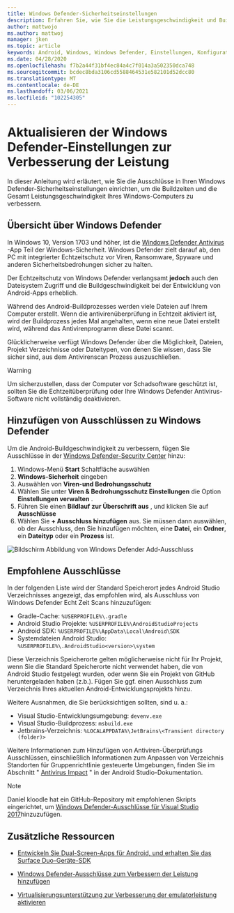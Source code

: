 ```yaml
---
title: Windows Defender-Sicherheitseinstellungen
description: Erfahren Sie, wie Sie die Leistungsgeschwindigkeit und Buildzeiten verbessern können, indem Sie die Windows Defender-Einstellungen aktualisieren, um die Überprüfung
author: mattwojo
ms.author: mattwoj
manager: jken
ms.topic: article
keywords: Android, Windows, Windows Defender, Einstellungen, Konfiguration, Ausschlüsse,% User Profile%, devenv.exe, Leistung, Geschwindigkeit, Build, gradle
ms.date: 04/28/2020
ms.openlocfilehash: f7b2a44f31bf4ec84a4c7f014a3a502350dca748
ms.sourcegitcommit: bcdec8bda3106cd5588464531e582101d52dcc80
ms.translationtype: MT
ms.contentlocale: de-DE
ms.lasthandoff: 03/06/2021
ms.locfileid: "102254305"
---
```

# <a name="update-windows-defender-settings-to-improve-performance"></a>Aktualisieren der Windows Defender-Einstellungen zur Verbesserung der Leistung

In dieser Anleitung wird erläutert, wie Sie die Ausschlüsse in Ihren Windows Defender-Sicherheitseinstellungen einrichten, um die Buildzeiten und die Gesamt Leistungsgeschwindigkeit Ihres Windows-Computers zu verbessern.

## <a name="windows-defender-overview"></a>Übersicht über Windows Defender

In Windows 10, Version 1703 und höher, ist die [Windows Defender Antivirus](/windows/security/threat-protection/windows-defender-antivirus/windows-defender-security-center-antivirus) -App Teil der Windows-Sicherheit. Windows Defender zielt darauf ab, den PC mit integrierter Echtzeitschutz vor Viren, Ransomware, Spyware und anderen Sicherheitsbedrohungen sicher zu halten.

Der Echtzeitschutz von Windows Defender verlangsamt **jedoch** auch den Dateisystem Zugriff und die Buildgeschwindigkeit bei der Entwicklung von Android-Apps erheblich.

Während des Android-Buildprozesses werden viele Dateien auf Ihrem Computer erstellt. Wenn die antivirenüberprüfung in Echtzeit aktiviert ist, wird der Buildprozess jedes Mal angehalten, wenn eine neue Datei erstellt wird, während das Antivirenprogramm diese Datei scannt.

Glücklicherweise verfügt Windows Defender über die Möglichkeit, Dateien, Projekt Verzeichnisse oder Dateitypen, von denen Sie wissen, dass Sie sicher sind, aus dem Antivirenscan Prozess auszuschließen.

> [!WARNING]
> Um sicherzustellen, dass der Computer vor Schadsoftware geschützt ist, sollten Sie die Echtzeitüberprüfung oder Ihre Windows Defender Antivirus-Software nicht vollständig deaktivieren.

## <a name="add-exclusions-to-windows-defender"></a>Hinzufügen von Ausschlüssen zu Windows Defender

Um die Android-Buildgeschwindigkeit zu verbessern, fügen Sie Ausschlüsse in der [Windows Defender-Security Center](windowsdefender://) hinzu:

1. Windows-Menü **Start** Schaltfläche auswählen
2. **Windows-Sicherheit** eingeben
3. Auswählen von **Viren-und Bedrohungsschutz**
4. Wählen Sie unter **Viren & Bedrohungsschutz Einstellungen** die Option **Einstellungen verwalten** .
5. Führen Sie einen **Bildlauf zur Überschrift aus** , und klicken Sie auf **Ausschlüsse**
6. Wählen Sie **+ Ausschluss hinzufügen** aus. Sie müssen dann auswählen, ob der Ausschluss, den Sie hinzufügen möchten, eine **Datei**, ein **Ordner**, ein **Dateityp** oder ein **Prozess** ist.

![Bildschirm Abbildung von Windows Defender Add-Ausschluss](../images/windows-defender-exclusions.png)

## <a name="recommended-exclusions"></a>Empfohlene Ausschlüsse

In der folgenden Liste wird der Standard Speicherort jedes Android Studio Verzeichnisses angezeigt, das empfohlen wird, als Ausschluss von Windows Defender Echt Zeit Scans hinzuzufügen:

- Gradle-Cache: `%USERPROFILE%\.gradle`
- Android Studio Projekte: `%USERPROFILE%\AndroidStudioProjects`
- Android SDK: `%USERPROFILE%\AppData\Local\Android\SDK`
- Systemdateien Android Studio: `%USERPROFILE%\.AndroidStudio<version>\system`

Diese Verzeichnis Speicherorte gelten möglicherweise nicht für Ihr Projekt, wenn Sie die Standard Speicherorte nicht verwendet haben, die von Android Studio festgelegt wurden, oder wenn Sie ein Projekt von GitHub heruntergeladen haben (z.b.). Fügen Sie ggf. einen Ausschluss zum Verzeichnis Ihres aktuellen Android-Entwicklungsprojekts hinzu.

Weitere Ausnahmen, die Sie berücksichtigen sollten, sind u. a.:

- Visual Studio-Entwicklungsumgebung: `devenv.exe`
- Visual Studio-Buildprozess: `msbuild.exe`
- Jetbrains-Verzeichnis: `%LOCALAPPDATA%\JetBrains\<Transient directory (folder)>`

Weitere Informationen zum Hinzufügen von Antiviren-Überprüfungs Ausschlüssen, einschließlich Informationen zum Anpassen von Verzeichnis Standorten für Gruppenrichtlinie gesteuerte Umgebungen, finden Sie im Abschnitt " [Antivirus Impact](https://developer.android.com/studio/intro/studio-config#antivirus-impact) " in der Android Studio-Dokumentation.

> [!Note]
> Daniel kloodle hat ein GitHub-Repository mit empfohlenen Skripts eingerichtet, um [Windows Defender-Ausschlüsse für Visual Studio 2017](https://gist.github.com/dknoodle/5a66b8b8a3f2243f4ca5c855b323cb7b#file-windows-defender-exclusions-vs-2017-ps1-L10)hinzuzufügen.

## <a name="additional-resources"></a>Zusätzliche Ressourcen

- [Entwickeln Sie Dual-Screen-Apps für Android, und erhalten Sie das Surface Duo-Geräte-SDK](/dual-screen/android/)

- [Windows Defender-Ausschlüsse zum Verbessern der Leistung hinzufügen](./defender-settings.md)

- [Virtualisierungsunterstützung zur Verbesserung der emulatorleistung aktivieren](./emulator.md#enable-virtualization-support)